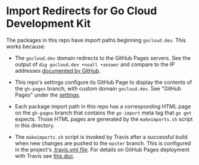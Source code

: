 # Import Redirects for Go Cloud Development Kit

The packages in this repo have import paths beginning `gocloud.dev`. This works
because:

-   The `gocloud.dev` domain redirects to the GitHub Pages servers. See the
    output of `dig gocloud.dev +noall +answer` and compare to the IP addresses
    [documented by GitHub](https://help.github.com/articles/setting-up-an-apex-domain/#configuring-a-records-with-your-dns-provider).

-   This repo's settings configure its GitHub Page to display the contents of
    the `gh-pages` branch, with custom domain `gocloud.dev`. See "GitHub Pages"
    under the [settings](https://github.com/google/go-cloud/settings).

-   Each package import path in this repo has a corresponding HTML page on the
    `gh-pages` branch that contains the `go-import` meta tag that `go get`
    expects. Those HTML pages are generated by the `makeimports.sh` script in
    this directory.

-   The `makeimports.sh` script is invoked by Travis after a successful build
    when new changes are pushed to the `master` branch. This is configured in
    the project's
    [.travis.yml file](https://github.com/google/go-cloud/blob/master/.travis.yml).
    For details on GitHub Pages deployment with Travis see
    [this doc](https://docs.travis-ci.com/user/deployment/pages/).
